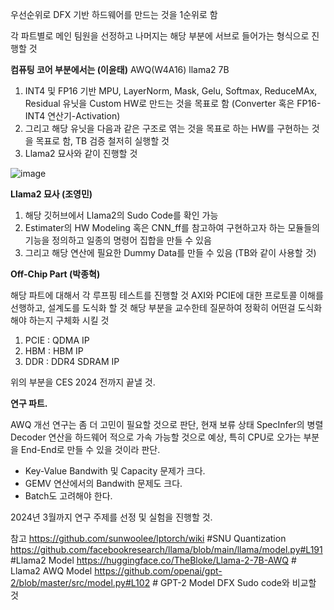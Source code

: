 우선순위로 DFX 기반 하드웨어를 만드는 것을 1순위로 함

각 파트별로 메인 팀원을 선정하고 나머지는 해당 부분에 서브로 들어가는 형식으로 진행할 것

**컴퓨팅 코어 부분에서는 (이윤태)**
AWQ(W4A16) llama2 7B
1. INT4 및 FP16 기반 MPU, LayerNorm, Mask, Gelu, Softmax, ReduceMAx, Residual 유닛을 Custom HW로 만드는 것을 목표로 함 (Converter 혹은 FP16-INT4 연산기-Activation)
2. 그리고 해당 유닛을 다음과 같은 구조로 엮는 것을 목표로 하는 HW를 구현하는 것을 목표로 함, TB 검증 철저히 실행할 것
3. Llama2 묘사와 같이 진행할 것


![image](https://github.com/Nasdaq3016/SKYNET/assets/108527148/b7b46374-02d5-401f-b1cd-72a5a74d6ec4)




**Llama2 묘사 (조영민)**
1. 해당 깃허브에서 Llama2의 Sudo Code를 확인 가능
2. Estimater의 HW Modeling 혹은 CNN_ff를 참고하여 구현하고자 하는 모듈들의 기능을 정의하고 일종의 명령어 집합을 만들 수 있음
3. 그리고 해당 연산에 필요한 Dummy Data를 만들 수 있음 (TB와 같이 사용할 것)

**Off-Chip Part (박종혁)**

해당 파트에 대해서 각 루프핑 테스트를 진행할 것
AXI와 PCIE에 대한 프로토콜 이해를 선행하고, 설계도를 도식화 할 것
해당 부분을 교수한테 질문하여 정확히 어떤걸 도식화 해야 하는지 구체화 시킬 것

1. PCIE : QDMA IP
2. HBM : HBM IP
3. DDR : DDR4 SDRAM IP

위의 부분을 CES 2024 전까지 끝낼 것.

**연구 파트.**

AWQ 개선 연구는 좀 더 고민이 필요할 것으로 판단, 현재 보류 상태
SpecInfer의 병렬 Decoder 연산을 하드웨어 적으로 가속 가능할 것으로 예상, 특히 CPU로 오가는 부분을 End-End로 만들 수 있을 것이라 판단.
+ Key-Value Bandwith 및 Capacity 문제가 크다.
+ GEMV 연산에서의 Bandwith 문제도 크다.
+ Batch도 고려해야 한다.

2024년 3월까지 연구 주제를 선정 및 실험을 진행할 것.

참고
https://github.com/sunwoolee/lptorch/wiki #SNU Quantization
https://github.com/facebookresearch/llama/blob/main/llama/model.py#L191 #Llama2 Model
https://huggingface.co/TheBloke/Llama-2-7B-AWQ # Llama2 AWQ Model
https://github.com/openai/gpt-2/blob/master/src/model.py#L102 # GPT-2 Model DFX Sudo code와 비교할 것
